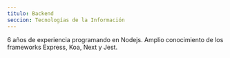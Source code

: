 ```yaml
---
titulo: Backend
seccion: Tecnologías de la Información
---
```


6 años de experiencia programando en Nodejs.
Amplio conocimiento de los frameworks Express, Koa, Next y Jest.
